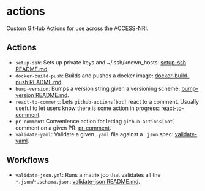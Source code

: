 # actions

Custom GitHub Actions for use across the ACCESS-NRI.

## Actions

* `setup-ssh`: Sets up private keys and ~/.ssh/known_hosts: [setup-ssh README.md](.github/actions/setup-ssh/README.md).
* `docker-build-push`: Builds and pushes a docker image: [docker-build-push README.md](.github/actions/docker-build-push/README.md).
* `bump-version`: Bumps a version string given a versioning scheme: [bump-version README.md](.github/actions/bump-version/README.md).
* `react-to-comment`: Lets `github-actions[bot]` react to a comment. Usually useful to let users know there is some action in progress: [react-to-comment](.github/actions/react-to-comment/README.md).
* `pr-comment`: Convenience action for letting `github-actions[bot]` comment on a given PR: [pr-comment](.github/actions/pr-comment/README.md).
* `validate-yaml`: Validate a given `.yaml` file against a `.json` spec: [validate-yaml](.github/actions/validate-yaml/README.md).

## Workflows

* `validate-json.yml`: Runs a matrix job that validates all the `*.json`/`*.schema.json`: [validate-json README.md](.github/workflows/README.md).
